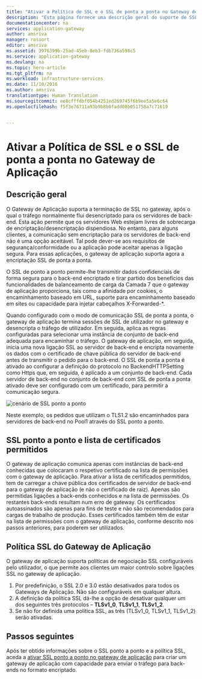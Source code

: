 ```yaml
---
title: "Ativar a Política de SSL e o SSL de ponta a ponta no Gateway de Aplicação | Microsoft Docs"
description: "Esta página fornece uma descrição geral do suporte de SSL de ponta a ponta do Gateway de Aplicação."
documentationcenter: na
services: application-gateway
author: amsriva
manager: rossort
editor: amsriva
ms.assetid: 3976399b-25ad-45eb-8eb3-fdb736a598c5
ms.service: application-gateway
ms.devlang: na
ms.topic: hero-article
ms.tgt_pltfrm: na
ms.workload: infrastructure-services
ms.date: 11/10/2016
ms.author: amsriva
translationtype: Human Translation
ms.sourcegitcommit: ee8cfffdbf054b4251ed269745f6b9ee5a5e6c64
ms.openlocfilehash: f5f3e76711a93b9b8b0fadd08b051758a7c71619


---
```

# <a name="enabling-ssl-policy-and-end-to-end-ssl-on-application-gateway"></a>Ativar a Política de SSL e o SSL de ponta a ponta no Gateway de Aplicação

## <a name="overview"></a>Descrição geral

O Gateway de Aplicação suporta a terminação de SSL no gateway, após o qual o tráfego normalmente flui desencriptado para os servidores de back-end. Esta ação permite que os servidores Web estejam livres de sobrecarga de encriptação/desencriptação dispendiosa. No entanto, para alguns clientes, a comunicação sem encriptação para os servidores de back-end não é uma opção aceitável. Tal pode dever-se aos requisitos de segurança/conformidade ou a aplicação pode aceitar apenas a ligação segura. Para essas aplicações, o gateway de aplicação suporta agora a encriptação SSL de ponta a ponta.

O SSL de ponto a ponto permite-lhe transmitir dados confidenciais de forma segura para o back-end encriptado e tirar partido dos benefícios das funcionalidades de balanceamento de carga da Camada 7 que o gateway de aplicação proporciona, tais como a afinidade por cookies, o encaminhamento baseado em URL, suporte para encaminhamento baseado em sites ou capacidade para injetar cabeçalhos X-Forwarded-*.

Quando configurado com o modo de comunicação SSL de ponta a ponta, o gateway de aplicação termina sessões de SSL de utilizador no gateway e desencripta o tráfego de utilizador. Em seguida, aplica as regras configuradas para selecionar uma instância de conjunto de back-end adequada para encaminhar o tráfego. O gateway de aplicação, em seguida, inicia uma nova ligação SSL ao servidor de back-end e encripta novamente os dados com o certificado de chave pública do servidor de back-end antes de transmitir o pedido para o back-end. O SSL de ponta a ponta é ativado ao configurar a definição do protocolo no BackendHTTPSetting como Https que, em seguida, é aplicado a um conjunto de back-end. Cada servidor de back-end no conjunto de back-end com SSL de ponta a ponta ativado deve ser configurado com um certificado, para permitir a comunicação segura.

![cenário de SSL ponto a ponto][1]

Neste exemplo, os pedidos que utilizam o TLS1.2 são encaminhados para servidores de back-end no Pool1 através do SSL ponto a ponto.

## <a name="end-to-end-ssl-and-whitelisting-of-certificates"></a>SSL ponto a ponto e lista de certificados permitidos

O gateway de aplicação comunica apenas com instâncias de back-end conhecidas que colocaram o respetivo certificado na lista de permissões com o gateway de aplicação. Para ativar a lista de certificados permitidos, tem de carregar a chave pública dos certificados de servidor de back-end para o gateway de aplicação (e não o certificado de raiz). Apenas são permitidas ligações a back-ends conhecidos e na lista de permissões. Os restantes back-ends resultam num erro de gateway. Os certificados autoassinados são apenas para fins de teste e não são recomendados para cargas de trabalho de produção. Esses certificados também têm de estar na lista de permissões com o gateway de aplicação, conforme descrito nos passos anteriores, para poderem ser utilizados.

## <a name="application-gateway-ssl-policy"></a>Política SSL do Gateway de Aplicação

O gateway de aplicação suporta políticas de negociação SSL configuráveis pelo utilizador, o que permite aos clientes um maior controlo sobre ligações SSL no gateway de aplicação.

1. Por predefinição, o SSL 2.0 e 3.0 estão desativados para todos os Gateways de Aplicação. Não são configuráveis em qualquer altura.
2. A definição da política SSL dá-lhe a opção de desativar qualquer um dos seguintes três protocolos – **TLSv1\_0**, **TLSv1\_1**, **TLSv1\_2**.
3. Se não for definida uma política SSL, as três (TLSv1\_0, TLSv1\_1, TLSv1_2) serão ativadas.

## <a name="next-steps"></a>Passos seguintes

Após ter obtido informações sobre o SSL ponto a ponto e a política SSL, aceda a [ativar SSL ponto a ponto no gateway de aplicação](application-gateway-end-to-end-ssl-powershell.md) para criar um gateway de aplicação com capacidade para enviar o tráfego para back-ends no formato encriptado.

<!--Image references-->

[1]: ./media/application-gateway-backend-ssl/scenario.png



<!--HONumber=Nov16_HO3-->


